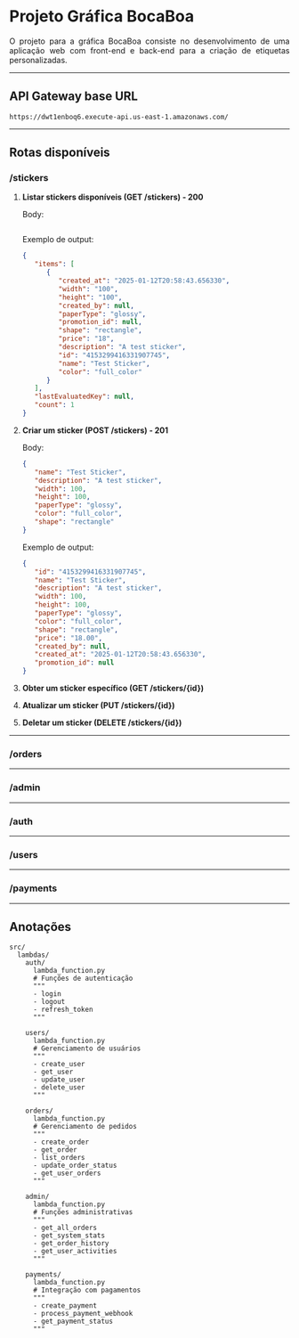 <div align="justify">

# Projeto Gráfica BocaBoa

O projeto para a gráfica BocaBoa consiste no desenvolvimento de uma aplicação web com front-end e back-end para a criação de etiquetas personalizadas.

---

## API Gateway base URL
```
https://dwt1enboq6.execute-api.us-east-1.amazonaws.com/
```

---

## Rotas disponíveis

### /stickers

1. **Listar stickers disponíveis (GET /stickers) - 200**

   Body:
   ```json
   ```  
   
   Exemplo de output:
   ```json
   {
      "items": [
         {
            "created_at": "2025-01-12T20:58:43.656330",
            "width": "100",
            "height": "100",
            "created_by": null,
            "paperType": "glossy",
            "promotion_id": null,
            "shape": "rectangle",
            "price": "18",
            "description": "A test sticker",
            "id": "4153299416331907745",
            "name": "Test Sticker",
            "color": "full_color"
         }
      ],
      "lastEvaluatedKey": null,
      "count": 1
   }
   ```
2. **Criar um sticker (POST /stickers) - 201**  

   Body:
   ```json
   {
      "name": "Test Sticker",
      "description": "A test sticker",
      "width": 100,
      "height": 100,
      "paperType": "glossy",
      "color": "full_color",
      "shape": "rectangle"
   }
   ```  
   
   Exemplo de output:
   ```json
   {
      "id": "4153299416331907745",
      "name": "Test Sticker",
      "description": "A test sticker",
      "width": 100,
      "height": 100,
      "paperType": "glossy",
      "color": "full_color",
      "shape": "rectangle",
      "price": "18.00",
      "created_by": null,
      "created_at": "2025-01-12T20:58:43.656330",
      "promotion_id": null
   }
   ```
3. **Obter um sticker específico (GET /stickers/{id})**  
4. **Atualizar um sticker (PUT /stickers/{id})**  
5. **Deletar um sticker (DELETE /stickers/{id})**  

---

### /orders

---

### /admin

---

### /auth

---

### /users

---

### /payments

---

## Anotações

```
src/
  lambdas/
    auth/
      lambda_function.py
      # Funções de autenticação
      """
      - login
      - logout
      - refresh_token
      """

    users/
      lambda_function.py
      # Gerenciamento de usuários
      """
      - create_user
      - get_user
      - update_user
      - delete_user
      """

    orders/
      lambda_function.py
      # Gerenciamento de pedidos
      """
      - create_order
      - get_order
      - list_orders
      - update_order_status
      - get_user_orders
      """

    admin/
      lambda_function.py
      # Funções administrativas
      """
      - get_all_orders
      - get_system_stats
      - get_order_history
      - get_user_activities
      """

    payments/
      lambda_function.py
      # Integração com pagamentos
      """
      - create_payment
      - process_payment_webhook
      - get_payment_status
      """
```

</div>